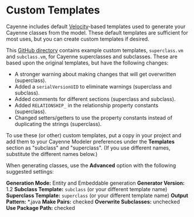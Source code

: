 Custom Templates
================

Cayenne includes default [Velocity](http://velocity.apache.org/)-based templates used to generate your Cayenne classes from the model.  These default templates are sufficient for most uses, but you can create custom templates if desired.

This [GitHub directory](https://github.com/mrg/cbe/tree/master/Templates) contains example custom templates, `superclass.vm` and `subclass.vm`, for Cayenne superclasses and subclasses.  These are based upon the original templates, but have the following changes:

* A stronger warning about making changes that will get overwritten (superclass).
* Added a `serialVersionUID` to eliminate warnings (superclass and subclass).
* Added comments for different sections (superclass and subclass).
* Added `RELATIONSHIP_` in the relationship property constants (superclass).
* Changed setters/getters to use the property constants instead of duplicating the strings (superclass).

To use these (or other) custom templates, put a copy in your project and add them to your Cayenne Modeler preferences under the **Templates** section as "subclass" and "superclass".  (If you use different names, substitute the different names below.)

When generating classes, use the **Advanced** option with the following suggested settings:

**Generation Mode:** Entity and Embeddable generation
**Generator Version:** 1.2
**Subclass Template:** `subclass` (or your different template name)
**Superclass Template:** `superclass` (or your different template name)
**Output Pattern:** *.java
**Make Pairs:** checked
**Overwrite Subclasses:** unchecked
**Use Package Path:** checked
